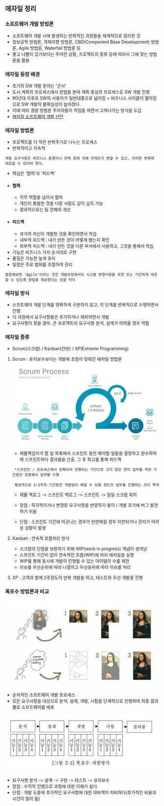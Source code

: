 ## 애자일 정리

### 소프트웨어 개발 방법론

- 소프트웨어 개발 시에 발생하는 반복적인 과정들을 체계적으로 정리한 것
- 정보공학 방법론, 객체지향 방법론, CBD(Component Base Development) 방법론, Agile 방법론, Waterfall 방법론 등
- 좋고 나쁨이 있기보다는 주어진 상황, 프로젝트의 종류 등에 따라서 그에 맞는 방법론을 활용

### 애자일 등장 배경

- 초기의 SW 개발 분야는 '군사'
- 도시 계획의 프로세스에서 방법을 본따 계획 중심의 프로세스로 SW 개발 진행
- 90년대 이후로 SW의 사용자가 일반대중으로 넓어짐 + 비즈니스 사이클이 짧아짐으로 SW 개발의 불확실성이 높아졌다.
- 이에 따라 경량 방법론 주의자들이 작업을 하면서 고쳐나가는 방식을 도입
- [애자일 소프트웨어 개발 선언](http://agilemanifesto.org/iso/ko/manifesto.html)

### 애자일 방법론

- 프로젝트를 더 작은 반복주기로 나누는 프로세스
- 반복적이고 지속적

```
개발 요구사항은 비즈니스 환경이나 전략 등에 의해 언제든지 변할 수 있고, 이러한 변화에 대응할 수 있어야 한다.
```

- 핵심은 '협력'과 '피드백'
- #### 협력
  - 직무 역할을 넘어서 협력
  - 개인이 통찰한 것을 다른 사람도 같이 습득 가능
  - 결과적으로는 팀 전체의 개선
- #### 피드백
  - 과거의 자신이 개발한 것을 확인하면서 학습
  - 내부적 피드백 : 내가 만든 것이 어떻게 됐는지 확인
  - 외부적 피드백 : 내가 만든 것을 다른 부서에서 사용하고, 그것을 통해서 학습
- 기능은 비즈니스 가치 순서대로 구현
- 품질은 가능한 높게 유지
- 일정은 주로 범위를 조절하여 관리

```
종합해보면 'Agile'이라는 것은 개발과정에서의 시스템 변경사항을 유연 또는 기민하게 대응할 수 있도록 방법을 제공한다는 것을 의미
```

### 애자일 방식

- 소프트웨어 개발 단계를 명확하게 구분하지 않고, 각 단계를 반복적으로 수행하면서 진행
- 이 과정에서 요구사항들은 추가하거나 제외하면서 개발
- 요구사항이 잦을 경우, 큰 프로젝트라 요구사항 분석, 설계가 어려울 경우 적합

### 애자일 종류

- Scrum(스크럼) / Kanban(칸반) / XP(Extreme Programming)

1. Scrum : 유지보수보다는 개발에 초점이 맞춰진 애자일 방법론
   ![SCRUM](./images/agile-2.png)

   - 제품책임자가 할 일 목록에서 스프린트 동안 해야할 일들을 결정하고 완수하여 매 스프린트마다 결과물을 산출. 그 후 회고를 통해 피드백

   ```
    *스프린트 : 프로세스에서 반복되어 진행되는 기간으로 크지 않은 양의 업무를 적당 기간동안 집중해서 업무를 수행

    평균적으로 1~2주의 기간동안 개발팀이 해낼 수 있을 정도의 업무를 진행하는 것이 목적
   ```

   - 제품 백로그 -> 스프린트 백로그 -> 스프린트 -> 일일 스크럼 회의

   - 장점 : 즉각적이거나 변경된 요구사항을 반영하기 용이 / 개발 초기에 버그 발견하기 쉬움
   - 단점 : 스프린트 기간에 어긋나는 경우가 빈번해질 경우 지연되거나 관리가 어려운 상황이 발생

2. Kanban : 연속적 흐름처리 방식

   - 스크럼의 단점을 보완하기 위해 WIP(work in progress) 개념이 생겨남
   - 스프린트 기간이 없이 연속적인 흐름(WIP)에 따라 애자일을 실행
   - WIP를 통해 동시에 개발이 진행될 수 있는 아이템의 수를 제한
   - 이슈를 우선순위에 따라 나열하고 우선숭위에 따라 이슈를 처리

3. XP : 고객과 함께 2주정도의 반복 개발을 하고, 테스트와 우선 개발을 진행

### 폭포수 방법론과 비교

![비교](./images/agile-1.png)

- 순차적인 소프트웨어 개발 프로세스
- 모든 요구사항을 대상으로 분석, 설계, 개발, 시험을 단계적으로 진행하여 최종 결과물로 소프트웨어를 배포

![폭포수](./images/agile-3.png)

- 요구사항 분석 -> 설계 -> 구현 -> 테스트 -> 유지보수
- 장점 : 수직적 진행으로 과정에 대한 이해가 쉽다.
- 단점 : 개발 도중에 추가적인 요구사항에 대한 대비책이 미비하다(추가적인 비용과 시간이 많이 듦)
